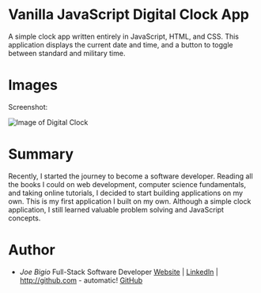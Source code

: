 # Vanilla JavaScript Digital Clock App

A simple clock app written entirely in JavaScript, HTML, and CSS. This application displays the current date and time, and a button to toggle between standard and military time.

# Images

Screenshot:

![Image of Digital Clock](https://i.postimg.cc/ryZjK9Pf/clock-bg.png)

# Summary

Recently, I started the journey to become a software developer. Reading all the books I could on web development, computer science fundamentals, and taking online tutorials, I decided to start building applications on my own. This is my first application I built on my own. Although a simple clock application, I still learned valuable problem solving and JavaScript concepts.

# Author

- _Joe Bigio_ Full-Stack Software Developer [Website](https://joebigio.netlify.app/) | [LinkedIn](https://www.linkedin.com/in/joelbigio/) | http://github.com - automatic! [GitHub](https://github.com/jvbigio)
